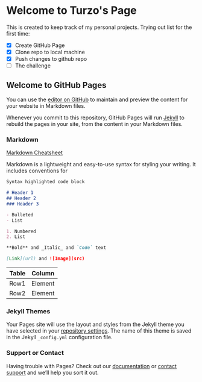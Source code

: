 # Welcome to Turzo's Page

This is created to keep track of my personal projects. Trying out list for the first time:

- [x] Create GitHub Page
- [x] Clone repo to local machine
- [x] Push changes to github repo
- [ ] The challenge

## Welcome to GitHub Pages

You can use the [editor on GitHub](https://github.com/turzobose/turzobose.github.io/edit/master/README.md) to maintain and preview the content for your website in Markdown files.

Whenever you commit to this repository, GitHub Pages will run [Jekyll](https://jekyllrb.com/) to rebuild the pages in your site, from the content in your Markdown files.

### Markdown

[Markdown Cheatsheet](https://www.markdownguide.org/cheat-sheet/)

Markdown is a lightweight and easy-to-use syntax for styling your writing. It includes conventions for

```markdown
Syntax highlighted code block

# Header 1
## Header 2
### Header 3

- Bulleted
- List

1. Numbered
2. List

**Bold** and _Italic_ and `Code` text

[Link](url) and ![Image](src)
```

| Table | Column |
| ----------- | ----------- |
| Row1 | Element |
| Row2 | Element |

### Jekyll Themes

Your Pages site will use the layout and styles from the Jekyll theme you have selected in your [repository settings](https://github.com/turzobose/turzobose.github.io/settings). The name of this theme is saved in the Jekyll `_config.yml` configuration file.

### Support or Contact

Having trouble with Pages? Check out our [documentation](https://docs.github.com/categories/github-pages-basics/) or [contact support](https://github.com/contact) and we’ll help you sort it out.
